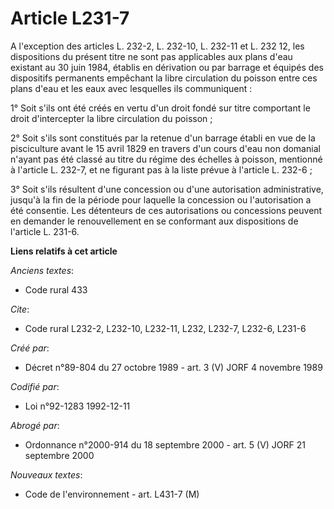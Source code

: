 # Article L231-7

A l'exception des articles L. 232-2, L. 232-10, L. 232-11 et L. 232 12, les dispositions du présent titre ne sont pas
applicables aux plans d'eau existant au 30 juin 1984, établis en dérivation ou par barrage et équipés des dispositifs
permanents empêchant la libre circulation du poisson entre ces plans d'eau et les eaux avec lesquelles ils communiquent :

1° Soit s'ils ont été créés en vertu d'un droit fondé sur titre comportant le droit d'intercepter la libre circulation du
poisson ;

2° Soit s'ils sont constitués par la retenue d'un barrage établi en vue de la pisciculture avant le 15 avril 1829 en travers
d'un cours d'eau non domanial n'ayant pas été classé au titre du régime des échelles à poisson, mentionné à l'article L.
232-7, et ne figurant pas à la liste prévue à l'article L. 232-6 ;

3° Soit s'ils résultent d'une concession ou d'une autorisation administrative, jusqu'à la fin de la période pour laquelle la
concession ou l'autorisation a été consentie. Les détenteurs de ces autorisations ou concessions peuvent en demander le
renouvellement en se conformant aux dispositions de l'article L. 231-6.

**Liens relatifs à cet article**

_Anciens textes_:

  - Code rural 433

_Cite_:

  - Code rural L232-2, L232-10, L232-11, L232, L232-7, L232-6, L231-6

_Créé par_:

  - Décret n°89-804 du 27 octobre 1989 - art. 3 (V) JORF 4 novembre 1989

_Codifié par_:

  - Loi n°92-1283 1992-12-11

_Abrogé par_:

  - Ordonnance n°2000-914 du 18 septembre 2000 - art. 5 (V) JORF 21 septembre 2000

_Nouveaux textes_:

  - Code de l'environnement - art. L431-7 (M)
